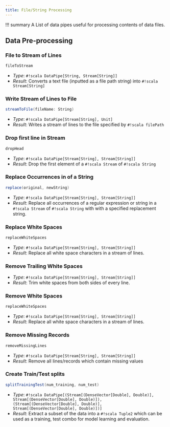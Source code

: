 ```yaml
---
title: File/String Processing
---
```


!!! summary
    A List of data pipes useful for processing contents of data files.

## Data Pre-processing

### File to Stream of Lines

```scala
fileToStream
```

* _Type_: `#!scala DataPipe[String, Stream[String]]`
* _Result_: Converts a text file (inputted as a file path string) into `#!scala Stream[String]`   


### Write Stream of Lines to File

```scala
streamToFile(fileName: String)
```

* _Type_: `#!scala DataPipe[Stream[String], Unit] `
* _Result_: Writes a stream of lines to the file specified by `#!scala filePath`


### Drop first line in Stream

```scala
dropHead
```

* _Type_: `#!scala DataPipe[Stream[String], Stream[String]]`
* _Result_: Drop the first element of a `#!scala Stream` of `#!scala String`


### Replace Occurrences in of a String

```scala
replace(original, newString)
```

* _Type_: `#!scala DataPipe[Stream[String], Stream[String]]`
* _Result_: Replace all occurrences of a regular expression or string in a `#!scala Stream` of `#!scala String` with with a specified replacement string.


### Replace White Spaces

```scala
replaceWhiteSpaces
```

* _Type_: `#!scala DataPipe[Stream[String], Stream[String]]`
* _Result_: Replace all white space characters in a stream of lines.


### Remove Trailing White Spaces

* _Type_: `#!scala DataPipe[Stream[String], Stream[String]]`
* _Result_: Trim white spaces from both sides of every line.

### Remove White Spaces

```scala
replaceWhiteSpaces
```

* _Type_: `#!scala DataPipe[Stream[String], Stream[String]]`
* _Result_: Replace all white space characters in a stream of lines.

### Remove Missing Records

```scala
removeMissingLines
```

* _Type_: `#!scala DataPipe[Stream[String], Stream[String]]`
* _Result_: Remove all lines/records which contain missing values


### Create Train/Test splits

```scala
splitTrainingTest(num_training, num_test)
```

* _Type_: `#!scala DataPipe[(Stream[(DenseVector[Double], Double)], Stream[(DenseVector[Double], Double)]), (Stream[(DenseVector[Double], Double)], Stream[(DenseVector[Double], Double)])]`
* _Result_: Extract a subset of the data into a `#!scala Tuple2` which can be used as a training, test combo for model learning and evaluation.
